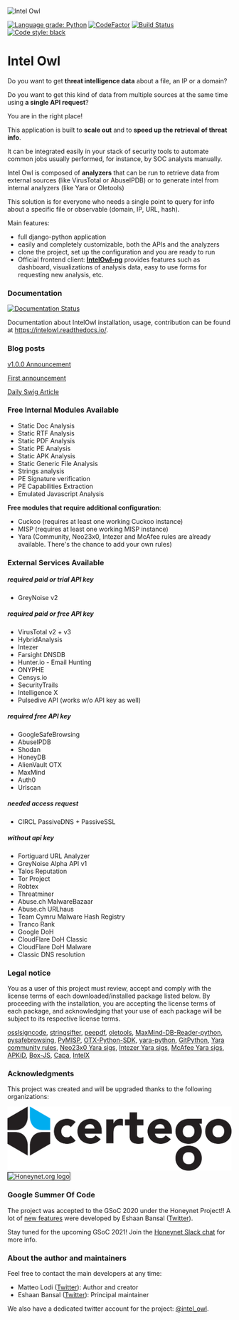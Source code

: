 ![Intel Owl](static_intel/intel_owl.jpeg)

[![Language grade: Python](https://img.shields.io/lgtm/grade/python/g/intelowlproject/IntelOwl.svg?logo=lgtm&logoWidth=18)](https://lgtm.com/projects/g/intelowlproject/IntelOwl/context:python)
[![CodeFactor](https://www.codefactor.io/repository/github/intelowlproject/intelowl/badge)](https://www.codefactor.io/repository/github/intelowlproject/intelowl)
[![Build Status](https://travis-ci.com/intelowlproject/IntelOwl.svg?branch=master)](https://travis-ci.org/intelowlproject/IntelOwl)
[![Code style: black](https://img.shields.io/badge/code%20style-black-000000.svg)](https://github.com/psf/black)

# Intel Owl

Do you want to get **threat intelligence data** about a file, an IP or a domain?

Do you want to get this kind of data from multiple sources at the same time using **a single API request**?

You are in the right place!

This application is built to **scale out** and to **speed up the retrieval of threat info**.

It can be integrated easily in your stack of security tools to automate common jobs usually performed, for instance, by SOC analysts manually.

Intel Owl is composed of **analyzers** that can be run to retrieve data from external sources (like VirusTotal or AbuseIPDB) or to generate intel from internal analyzers (like Yara or Oletools)

This solution is for everyone who needs a single point to query for info about a specific file or observable (domain, IP, URL, hash).

Main features:

- full django-python application
- easily and completely customizable, both the APIs and the analyzers
- clone the project, set up the configuration and you are ready to run
- Official frontend client: **[IntelOwl-ng](https://github.com/intelowlproject/IntelOwl-ng)** provides features such as dashboard, visualizations of analysis data, easy to use forms for requesting new analysis, etc.

### Documentation

[![Documentation Status](https://readthedocs.org/projects/intelowl/badge/?version=latest)](https://intelowl.readthedocs.io/en/latest/?badge=latest)

Documentation about IntelOwl installation, usage, contribution can be found at https://intelowl.readthedocs.io/.

### Blog posts

[v1.0.0 Announcement](https://www.honeynet.org/?p=7558)

[First announcement](https://www.certego.net/en/news/new-year-new-tool-intel-owl/)

[Daily Swig Article](https://portswigger.net/daily-swig/intel-owl-osint-tool-automates-the-intel-gathering-process-using-a-single-api)

### Free Internal Modules Available

- Static Doc Analysis
- Static RTF Analysis
- Static PDF Analysis
- Static PE Analysis
- Static APK Analysis
- Static Generic File Analysis
- Strings analysis
- PE Signature verification
- PE Capabilities Extraction
- Emulated Javascript Analysis

**Free modules that require additional configuration**:

- Cuckoo (requires at least one working Cuckoo instance)
- MISP (requires at least one working MISP instance)
- Yara (Community, Neo23x0, Intezer and McAfee rules are already available. There's the chance to add your own rules)

### External Services Available

##### required paid or trial API key

- GreyNoise v2

##### required paid or free API key

- VirusTotal v2 + v3
- HybridAnalysis
- Intezer
- Farsight DNSDB
- Hunter.io - Email Hunting
- ONYPHE
- Censys.io
- SecurityTrails
- Intelligence X
- Pulsedive API (works w/o API key as well)

##### required free API key

- GoogleSafeBrowsing
- AbuseIPDB
- Shodan
- HoneyDB
- AlienVault OTX
- MaxMind
- Auth0
- Urlscan

##### needed access request

- CIRCL PassiveDNS + PassiveSSL

##### without api key

- Fortiguard URL Analyzer
- GreyNoise Alpha API v1
- Talos Reputation
- Tor Project
- Robtex
- Threatminer
- Abuse.ch MalwareBazaar
- Abuse.ch URLhaus
- Team Cymru Malware Hash Registry
- Tranco Rank
- Google DoH
- CloudFlare DoH Classic
- CloudFlare DoH Malware
- Classic DNS resolution

### Legal notice

You as a user of this project must review, accept and comply with the license
terms of each downloaded/installed package listed below. By proceeding with the
installation, you are accepting the license terms of each package, and
acknowledging that your use of each package will be subject to its respective
license terms.

[osslsigncode](https://github.com/develar/osslsigncode),
[stringsifter](https://github.com/fireeye/stringsifter),
[peepdf](https://github.com/jesparza/peepdf),
[oletools](https://github.com/decalage2/oletools),
[MaxMind-DB-Reader-python](https://github.com/maxmind/MaxMind-DB-Reader-python),
[pysafebrowsing](https://github.com/Te-k/pysafebrowsing),
[PyMISP](https://github.com/MISP/PyMISP),
[OTX-Python-SDK](https://github.com/AlienVault-OTX/OTX-Python-SDK),
[yara-python](https://github.com/VirusTotal/yara-python),
[GitPython](https://github.com/gitpython-developers/GitPython),
[Yara community rules](https://github.com/Yara-Rules),
[Neo23x0 Yara sigs](https://github.com/Neo23x0/signature-base),
[Intezer Yara sigs](https://github.com/intezer/yara-rules),
[McAfee Yara sigs](https://github.com/advanced-threat-research/Yara-Rules),
[APKiD](https://github.com/rednaga/APKiD/blob/master/LICENSE.COMMERCIAL),
[Box-JS](https://github.com/CapacitorSet/box-js/blob/master/LICENSE),
[Capa](https://github.com/fireeye/capa/blob/master/LICENSE.txt),
[IntelX](https://intelx.io/terms-of-service)

### Acknowledgments

This project was created and will be upgraded thanks to the following organizations:

<img style="margin-right: 2px" src="static_intel/Certego.png" alt="Certego Logo"/>
<img style="border: 0.2px solid black" src="static_intel/logo-thp-100.png" alt="Honeynet.org logo">


### Google Summer Of Code

The project was accepted to the GSoC 2020 under the Honeynet Project!! A lot of [new features](https://www.honeynet.org/gsoc/gsoc-2020/google-summer-of-code-2020-project-ideas/#intel-owl-improvements) were developed by Eshaan Bansal ([Twitter](https://twitter.com/mask0fmydisguis)).

Stay tuned for the upcoming GSoC 2021! Join the [Honeynet Slack chat](https://gsoc-slack.honeynet.org/) for more info.

### About the author and maintainers

Feel free to contact the main developers at any time:
- Matteo Lodi ([Twitter](https://twitter.com/matte_lodi)): Author and creator
- Eshaan Bansal ([Twitter](https://twitter.com/mask0fmydisguis)): Principal maintainer

We also have a dedicated twitter account for the project: [@intel_owl](https://twitter.com/intel_owl).
